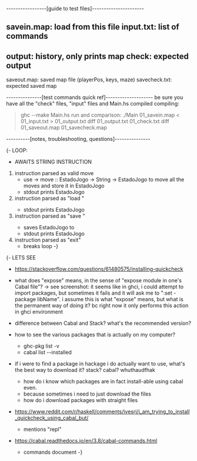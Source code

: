 
-----------------[guide to test files]----------------------

savein.map: load from this file
input.txt: list of commands
--
output: history, only prints map
check: expected output
--
saveout.map: saved map file (playerPos, keys, maze)
savecheck.txt: expected saved map

---------------[test commands quick ref]--------------------
be sure you have all the "check" files, "input" files and Main.hs compiled
compiling:
> ghc --make Main.hs
run and comparison:
> ./Main 01_savein.map < 01_input.txt > 01_output.txt
> diff 01_output.txt 01_check.txt
> diff 01_saveout.map 01_savecheck.map

----------[notes, troubleshooting, questions]---------------

{-
LOOP:
- AWAITS STRING INSTRUCTION
1. instruction parsed as valid move
    - use -> move :: EstadoJogo -> String -> EstadoJogo
    to move all the moves and store it in EstadoJogo
    - stdout prints EstadoJogo
2.  instruction parsed as "load <fileName>" 
    - stdout prints <fileName> EstadoJogo
3.  instruction parsed as "save <fileName>" 
    - saves EstadoJogo to <fileName>
    - stdout prints <fileName> EstadoJogo
4.  instruction parsed as "exit"
    - breaks loop
-}


{-      LETS SEE
- https://stackoverflow.com/questions/61480575/installing-quickcheck
- what does "expose" means, in the sense of "expose module in one's Cabal file"?
-> see screenshot: it seems like in ghci, i could attempt to import packages,
    but sometimes it fails and it will ask me to ":set -package libName".
    i assume this is what "expose" means, but what is the permanent way of doing it?
    bc right now it only performs this action in ghci environment

- difference between Cabal and Stack? what's the recommended version? 
- how to see the various packages that is actually on my computer?
    - ghc-pkg list -v
    - cabal list --installed
- if i were to find a package in hackage i do actually want to use, what's the best way
    to download it? stack? cabal? whuthaudfhak
    - how do i know which packages are in fact install-able using cabal even. 
    - because sometimes i need to just download the files
    - how do i download packages with straight files
    

- https://www.reddit.com/r/haskell/comments/ivesrj/i_am_trying_to_install_quickcheck_using_cabal_but/
    - mentions "repl"

- https://cabal.readthedocs.io/en/3.8/cabal-commands.html 
    - commands document
-}
